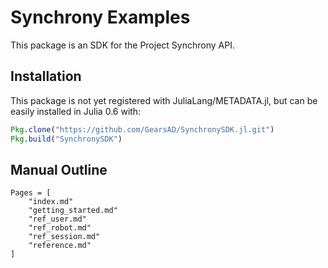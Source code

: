 # Synchrony Examples

This package is an SDK for the Project Synchrony API.

## Installation
This package is not yet registered with JuliaLang/METADATA.jl, but can be easily installed in Julia 0.6 with:
```julia
Pkg.clone("https://github.com/GearsAD/SynchronySDK.jl.git")
Pkg.build("SynchronySDK")
```

## Manual Outline
```@contents
Pages = [
    "index.md"
    "getting_started.md"
    "ref_user.md"
    "ref_robot.md"
    "ref_session.md"
    "reference.md"
]
```
